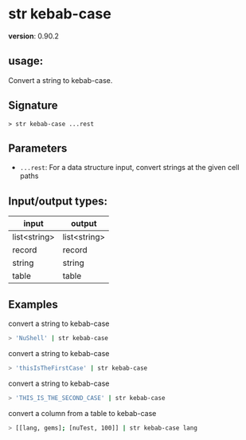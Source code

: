 # str kebab-case

**version**: 0.90.2

## **usage**:

Convert a string to kebab-case.

## Signature

`> str kebab-case ...rest`

## Parameters

- `...rest`: For a data structure input, convert strings at the given cell paths

## Input/output types:

| input          | output         |
| -------------- | -------------- |
| list\<string\> | list\<string\> |
| record         | record         |
| string         | string         |
| table          | table          |

## Examples

convert a string to kebab-case

```bash
> 'NuShell' | str kebab-case
```

convert a string to kebab-case

```bash
> 'thisIsTheFirstCase' | str kebab-case
```

convert a string to kebab-case

```bash
> 'THIS_IS_THE_SECOND_CASE' | str kebab-case
```

convert a column from a table to kebab-case

```bash
> [[lang, gems]; [nuTest, 100]] | str kebab-case lang
```
